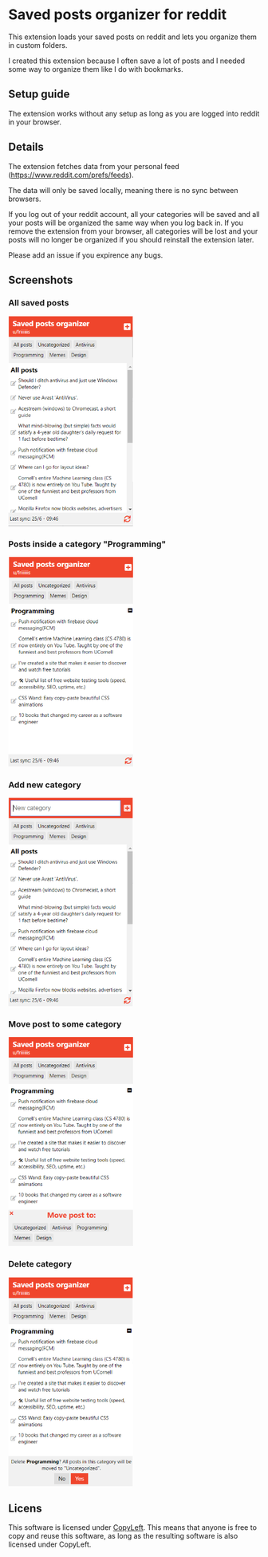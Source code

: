 # Saved posts organizer for reddit

This extension loads your saved posts on reddit and lets you organize them in custom folders.

I created this extension because I often save a lot of posts and I needed some way to organize them like I do with bookmarks.

## Setup guide

The extension works without any setup as long as you are logged into reddit in your browser. 

## Details

The extension fetches data from your personal feed (https://www.reddit.com/prefs/feeds).

The data will only be saved locally, meaning there is no sync between browsers.

If you log out of your reddit account, all your categories will be saved and all your posts will be organized the same way when you log back in. If you remove the extension from your browser, all categories will be lost and your posts will no longer be organized if you should reinstall the extension later.

Please add an issue if you expirence any bugs.

## Screenshots

### All saved posts

<img src="src/images/readme/allposts.png" width="250">

### Posts inside a category "Programming"

<img src="src/images/readme/programming.png" width="250">

### Add new category

<img src="src/images/readme/addcategory.png" width="250">

### Move post to some category

<img src="src/images/readme/moveposts.png" width="250">

### Delete category

<img src="src/images/readme/deletecategory.png" width="250">

## Licens 

This software is licensed under [CopyLeft](https://en.wikipedia.org/wiki/Copyleft). This means that anyone is free to copy and reuse this software, as long as the resulting software is also licensed under CopyLeft.
